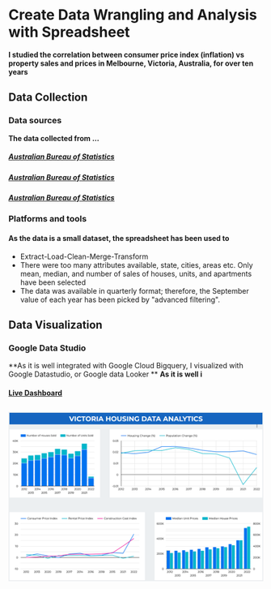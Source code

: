 # Create Data Wrangling and Analysis with Spreadsheet
**I studied the correlation between consumer price index (inflation) vs property sales and prices in Melbourne, Victoria, Australia, for over ten years**

## Data Collection
### Data sources
**The data collected from ...**
##### [Australian Bureau of Statistics](https://www.abs.gov.au/statistics/economy/price-indexes-and-inflation/consumer-price-index-australia/sep-quarter-2022#using-price-indexes)
##### [Australian Bureau of Statistics](https://www.abs.gov.au/948f9bd1-1282-4ca4-bda9-9ab1dc6e2af9)
##### [Australian Bureau of Statistics](https://www.abs.gov.au/512252f2-4af7-4ecd-be25-0345bf5efaa3)

### Platforms and tools
#### As the data is a small dataset, the spreadsheet has been used to
- Extract-Load-Clean-Merge-Transform
- There were too many attributes available, state, cities, areas etc. Only mean, median, and number of sales of houses, units, and apartments have been selected
- The data was available in quarterly format; therefore, the September value of each year has been picked by "advanced filtering".

## Data Visualization
### Google Data Studio
**As it is well integrated with Google Cloud Bigquery, I visualized with Google Datastudio, or Google data Looker **
**As it is well i**
#### [Live Dashboard](https://datastudio.google.com/reporting/ad368e2c-34ff-436b-a9d1-127288433fda)
## ![](https://github.com/Ahmet-Ozkaya/Data-Analytics/blob/main/victoria_housing_outlook_dashboard.png)
